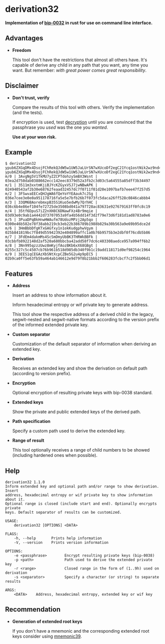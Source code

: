 derivation32
============

**Implementation of [bip-0032](https://github.com/bitcoin/bips/blob/master/bip-0032.mediawiki)
 in rust for use on command line interface.**

## Advantages

* **Freedom**

    This tool don't have the restrictions that almost all others have. It's capable of derive
 any child in any path that you want, any time you want. But remember: *with great power comes
 great responsibility*.

## Disclaimer

* **Don't trust, verify**

    Compare the results of this tool with others. Verify the implementation (and the tests).

    If encryption is used, test [decryption](https://crates.io/crates/encrypt38) until you are
 convinced that the passphrase you *used* was the one you *wanted*.

    **Use at your won risk.**

## Example

```console
$ derivation32 ypub6ZXGqDMx4DsojFChRekQJdW5w1UW5JaLUrSN7wXUcoDf2egC21Ycq1ostNik2wz9nd48pyEL6n6CxBNap6B56iMyHEBv3ytGugKRUCj9LSP
ypub6ZXGqDMx4DsojFChRekQJdW5w1UW5JaLUrSN7wXUcoDf2egC21Ycq1ostNik2wz9nd48pyEL6n6CxBNap6B56iMyHEBv3ytGugKRUCj9LSP
m/0 | 3AvgNg5V1TkMU7yZZCPTdohzySmBX3Wsnt | 03ea2d750dab0388662ecc142eec8379d52a3fb2c3d03c5a64555a85dff3b34497
m/1 | 3511m3xxtmKjiBJYcKZGyxVSJ7jwNBwAPK | 024940543af2b30e68762feaad32457dc7f0711f01d20e1097bafb7eee47f257d5
m/2 | 3FSwvaEECxQHJgWA6fQeYoYYEAauk7cJSg | 036e7cee3e0e0a951178716fa5e5e7bfb26b7f073fc5daca26ff528c0846cabbb4
m/3 | 33QM6BAorebmxpB35S1Kuo5edwMy7QrhHC | 036c6b4e86ef104fe72725de3508bd041a797728ac83631e927679163ff0fc8c19
m/4 | 35tf6DpuS7iZ2nXH8C6DNawFXz4Br9mqie | 03d93e0c9ab1a4442d73707053a9fa4b56dd14f3d2f79e73d6f181d1ad8783a0e6
m/5 | 3PuaDPqBkHnwHWAufm78UdozMPzj2Ap5qo | 0300e46b582e78f38abb219cb3eb22b386789b1988b829a30b563a9e69b95dce2d
m/6 | 3HmBbbDfgKTxGAGfxy1n1okKudgphwVgym | 025b841819bc7f849d55942392e404899affc1a0b76b9575b3e2dbf0f76cdb5b86
m/7 | 3FdEm4dakmMs4ScSmDmyUbBK3THRWkBBFk | 03cbbfb8922148d2af520a680bbcba42add58f7dc6c403308aedce957a994ff6b2
m/8 | 3Nn995qzzzUwz8mKyjfAozBKb6xX68GBgt | 0255c327c5c4507cb76b961b518d985db340f9b1c19add118171d0ef98254c1964
m/9 | 3EES1qCEGAzXbSNtXcpCZBe5G2u4p9pEC5 | 02b9ca0ff5e63fb59a464ab146612e9d79f8b21bbb2f606283fcbcf7c2f5bb06d1
```

## Features

* **Address**

    Insert an address to show information about it.

    Inform hexadecimal entropy or wif private key to generate address.

    This tool show the respective address of a derived child in the legacy, segwit-nested and
 segwit-native formats according to the version prefix of the informed extended private key.

* **Custom separator**

    Customization of the default separator of information when deriving an extended key.

* **Derivation**

    Receives an extended key and show the derivation on default path (according to version
prefix).

* **Encryption**

    Optional encryption of resulting private keys with bip-0038 standard.

* **Extended keys**

    Show the private and public extended keys of the derived path.

* **Path specification**

    Specify a custom path used to derive the extended key.

* **Range of result**

    This tool optionally receives a range of child numbers to be showed (including hardened ones
 when possible).

## Help

```shell
derivation32 1.1.0
Inform extended key and optional path and/or range to show derivation. Insert
address, hexadecimal entropy or wif private key to show information about it.
Optional range is closed (include start and end). Optionally encrypts private
keys. Default separator of results can be customized.

USAGE:
    derivation32 [OPTIONS] <DATA>

FLAGS:
    -h, --help       Prints help information
    -V, --version    Prints version information

OPTIONS:
    -e <passphrase>        Encrypt resulting private keys (bip-0038)
    -p <path>              Path used to derive the extended private key
    -r <range>             Closed range in the form of (1..9h) used on derivation
    -s <separator>         Specify a character (or string) to separate results

ARGS:
    <DATA>    Address, hexadecimal entropy, extended key or wif key
```

## Recommendation

* **Generation of extended root keys**

    If you don't have a mnemonic and the corresponding extended root keys consider using
 [mnemonic39](https://crates.io/crates/mnemonic39).
